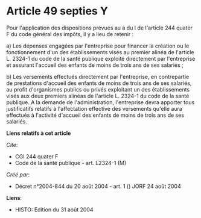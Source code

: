 # Article 49 septies Y

Pour l'application des dispositions prévues au a du I de l'article 244 quater F du code général des impôts, il y a lieu de
retenir :

a) Les dépenses engagées par l'entreprise pour financer la création ou le fonctionnement d'un des établissements visés au
premier alinéa de l'article L. 2324-1 du code de la santé publique exploité directement par l'entreprise et assurant
l'accueil des enfants de moins de trois ans de ses salariés ;

b) Les versements effectués directement par l'entreprise, en contrepartie de prestations d'accueil des enfants de moins de
trois ans de ses salariés, au profit d'organismes publics ou privés exploitant un des établissements visés aux deux premiers
alinéas de l'article L. 2324-1 du code de la santé publique. A la demande de l'administration, l'entreprise devra apporter
tous justificatifs relatifs à l'affectation effective des versements qu'elle aura effectués à l'activité d'accueil des
enfants de moins de trois ans de ses salariés.

**Liens relatifs à cet article**

_Cite_:

  - CGI 244 quater F
  - Code de la santé publique - art. L2324-1 (M)

_Créé par_:

  - Décret n°2004-844 du 20 août 2004 - art. 1 () JORF 24 août 2004

**Liens**:

  - HISTO: Edition du 31 août 2004
